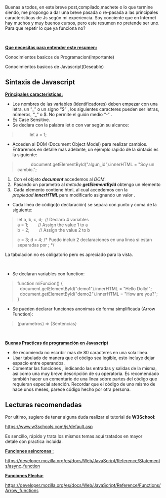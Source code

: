 <p>Buenas a todos, en este breve post,compilado,machete o lo que termine siendo, me propongo a dar una breve pasada o re-pasada a las principales caracteristicas de Js seg&uacute;n mi experiencia. Soy conciente que en Internet hay muchos y muy buenos cursos, pero este resumen no pretende ser uno.&nbsp; Para que repetir lo que ya funciona no?</p>

<p>&nbsp;</p>

<p><ins><strong>Que necesitas para entender este resumen:</strong></ins></p>

<p>Conocimientos basicos de Programacion(Importante)</p>

<p>Conocimientos basicos de Javascript(Deseable)</p>

<h2>Sintaxis de Javascript</h2>

<p><ins><strong>Principales caracteristicas:</strong></ins></p>

<ul>
	<li>Los nombres de las variables (identificadores) deben empezar con una letra, un &ldquo;_&rdquo; o un signo &ldquo;$&rdquo; , los siguientes caracteres pueden ser letras, n&uacute;meros, &ldquo;_&rdquo; o $. No permite el gui&oacute;n medio &ldquo;-&ldquo; .</li>
	<li>Es Case Sensitive.</li>
	<li>Se declara con la palabra let o con var seg&uacute;n su alcance:</li>
</ul>

<blockquote>
<p>&nbsp; &nbsp; &nbsp; &nbsp; &nbsp; let&nbsp;a = 1;</p>
</blockquote>

<ul>
	<li>Acceden al DOM (Document Object Model) para realizar cambios. Entraremos en detalle mas adelante, un ejemplo rapido de la sintaxis es la siguiente:</li>
</ul>

<blockquote>
<p>&nbsp; &nbsp; &nbsp; &nbsp; &nbsp; &nbsp;document.getElementById(&quot;algun_id&quot;).innerHTML&nbsp;=&nbsp;&quot;Soy un cambio.&quot;;</p>
</blockquote>

<ol>
	<li>&nbsp;Con el objeto <strong><em>document </em></strong>accedemos al <em>DOM</em>.</li>
	<li>&nbsp;Pasando un parametro al <em>metodo&nbsp;<strong>getElementById </strong></em>obtengo un elemento</li>
	<li>&nbsp;Cada elemento contiene html, al cual accedemos con la <em>propiedad&nbsp;</em><strong><em>innerHTML </em></strong>para modificarlo asignando un valor&nbsp;.&nbsp;</li>
</ol>

<ul>
	<li>Cada l&iacute;nea de c&oacute;digo(o declaraci&oacute;n) se separa con punto y coma de la siguiente:</li>
</ul>

<blockquote>
<p>let&nbsp;a, b, c, d;&nbsp;&nbsp;// Declaro 4 variables<br />
a =&nbsp;1;&nbsp;&nbsp;&nbsp;&nbsp;&nbsp;&nbsp;&nbsp;&nbsp;// Assign the value 1 to a<br />
b =&nbsp;2;&nbsp;&nbsp;&nbsp;&nbsp;&nbsp;&nbsp;&nbsp;&nbsp;// Assign the value 2 to b</p>

<p>c =&nbsp;3;&nbsp;d =&nbsp;4;&nbsp;/* Puedo incluir 2 declaraciones en una linea si estan separadas por ; */</p>
</blockquote>

<p>La tabulacion no es obligatorio pero es apreciado para la vista.</p>

<p>&nbsp;</p>

<ul>
	<li>Se declaran variables con function:</li>
</ul>

<blockquote>
<p>function&nbsp;miFuncion() {<br />
&nbsp;&nbsp;document.getElementById(&quot;demo1&quot;).innerHTML&nbsp;=&nbsp;&quot;Hello Dolly!&quot;;<br />
&nbsp;&nbsp;document.getElementById(&quot;demo2&quot;).innerHTML&nbsp;=&nbsp;&quot;How are you?&quot;;<br />
}</p>
</blockquote>

<ul>
	<li>Se pueden declarar funciones anonimas de forma simplificada (Arrow Function):</li>
</ul>

<blockquote>
<p>(parametros) =&gt; {Sentencias}</p>
</blockquote>

<p>&nbsp;</p>

<p><ins><strong>Buenas Practicas de programaci&oacute;n en Javascript</strong></ins></p>

<ul>
	<li>Se recomienda no escribir mas de 80 caracteres en una sola l&iacute;nea.</li>
	<li>Usar tabulado de manera que el c&oacute;digo sea legible, esto incluye dejar espacio entre operandos.</li>
	<li>Comentar las funciones , indicando las entradas y salidas de la misma, as&iacute; como una muy breve descripci&oacute;n de su operatoria. Es recomendado tambi&eacute;n hacer un comentario de una l&iacute;nea sobre partes del c&oacute;digo que requieran especial atenci&oacute;n. Recordar que el c&oacute;digo de uno mismo de hace unos meses, parece c&oacute;digo hecho por otra persona.</li>
</ul>

<h2>Lecturas recomendadas</h2>

<p>Por ultimo, sugiero de tener alguna duda realizar el tutorial de <strong>W3School</strong>:</p>

<p><a href="https://www.w3schools.com/js/default.asp">https://www.w3schools.com/js/default.asp</a></p>

<p>Es sencillo, r&aacute;pido y trata los mismos temas aqu&iacute; tratados en mayor detale&nbsp;con practica incluida.</p>

<p><ins><strong>Funciones asincronas :</strong></ins></p>

<p><a href="https://developer.mozilla.org/es/docs/Web/JavaScript/Reference/Statements/async_function">https://developer.mozilla.org/es/docs/Web/JavaScript/Reference/Statements/async_function</a></p>

<p><strong><ins>Funciones Flecha:</ins></strong></p>

<p><a href="https://developer.mozilla.org/es/docs/Web/JavaScript/Reference/Functions/Arrow_functions">https://developer.mozilla.org/es/docs/Web/JavaScript/Reference/Functions/Arrow_functions</a></p>

<p>&nbsp;</p>
